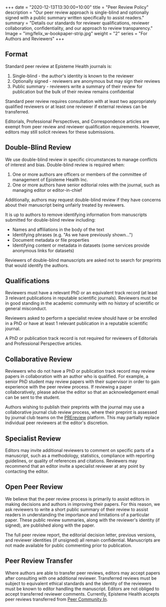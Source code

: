 +++
date = "2020-12-13T13:30:00+10:00"
title = "Peer Review Policy"
description = "Our peer review approach is single-blind and optionally signed with a public summary written specifically to assist readers."
summary = "Details our standards for reviewer qualifications, reviewer collaboration, confidentiality, and our approach to review transparency."
Image = "img/felix_w-bookpaper-strip.jpg"
weight = "2"
series = "For Authors and Reviewers"
+++

## Format

Standard peer review at Episteme Health journals is:

1. Single-blind - the author's identity is known to the reviewer
2. Optionally signed - reviewers are anonymous but may sign their reviews
3. Public summary - reviewers write a summary of their review for publication but the bulk of their review remains confidential

Standard peer review requires consultation with at least two appropriately qualified reviewers or at least one reviewer if external reviews can be transferred.

Editorials, Professional Perspectives, and Correspondence articles are exempt from peer review and reviewer qualification requirements. However, editors may still solicit reviews for these submissions.

## Double-Blind Review

We use double-blind review in specific circumstances to manage conflicts of interest and bias. Double-blind review is required when:

1. One or more authors are officers or members of the committee of management of Episteme Health Inc.
2. One or more authors have senior editorial roles with the journal, such as managing editor or editor-in-chief

Additionally, authors may request double-blind review if they have concerns about their manuscript being unfairly treated by reviewers.

It is up to authors to remove identifying information from manuscripts submitted for double-blind review including:

* Names and affiliations in the body of the text
* Identifying phrases (e.g. "As we have previously shown...")
* Document metadata or file properties
* Identifying content or metadata in datasets (some services provide anonymous links for datasets)

Reviewers of double-blind manuscripts are asked not to search for preprints that would identify the authors.

## Qualifications

Reviewers must have a relevant PhD or an equivalent track record (at least 3 relevant publications in reputable scientific journals). Reviewers must be in good standing in the academic community with no history of scientific or general misconduct.

Reviewers asked to perform a specialist review should have or be enrolled in a PhD or have at least 1 relevant publication in a reputable scientific journal.

A PhD or publication track record is not required for reviewers of Editorials and Professional Perspective articles.

## Collaborative Review

Reviewers who do not have a PhD or publication track record may review papers in collaboration with an author who is qualified. For example, a senior PhD student may review papers with their supervisor in order to gain experience with the peer review process. If reviewing a paper collaboratively, please advise the editor so that an acknowledgement email can be sent to the student.

Authors wishing to publish their preprints with the journal may use a collaborative journal club review process, where their preprint is assessed by journal club teams on the [PREreview](https://www.prereview.org/) platform. This may partially replace individual peer reviewers at the editor's discretion.

## Specialist Review

Editors may invite additional reviewers to comment on specific parts of a manuscript, such as a methodology, statistics, compliance with reporting guidelines, or quality of references and citations. Reviewers may recommend that an editor invite a specialist reviewer at any point by contacting the editor.

## Open Peer Review

We believe that the peer review process is primarily to assist editors in making decisions and authors in improving their papers. For this reason, we ask reviewers to write a short public summary of their review to assist readers in understanding the importance and limitations of a particular paper. These public review summaries, along with the reviewer's identity (if signed), are published along with the paper.

The full peer review report, the editorial decision letter, previous versions, and reviewer identities (if unsigned) all remain confidential. Manuscripts are not made available for public commenting prior to publication.

## Peer Review Transfer

Where authors are able to transfer peer reviews, editors may accept papers after consulting with one additional reviewer. Transferred reviews must be subject to equivalent ethical standards and the identity of the reviewers must be known to editor handling the manuscript. Editors are not obliged to accept transferred reviewer comments. Currently, Episteme Health accepts peer reviews transferred from [Peer Community In](https://peercommunityin.org/).
